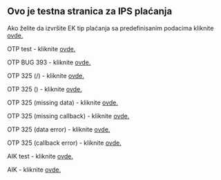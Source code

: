 ## Ovo je testna stranica za IPS plaćanja

Ako želite da izvršite EK tip plaćanja sa predefinisanim podacima kliknite [ovde.](https://tjancic.github.io/ips/ek/fl/?data=SzpFS3xWOjAxfEM6MXxSOjg0NTAwMDAwMDA0MDQ4NDk4N3xOOkZLIE9iZWxpYyAKVWxpY2EgT2JhbHNrYSAyMCAKT0JSRU5PVkFDfEk6UlNEMTAsMDB8U0Y6Mjg5fFM6VVBMQVRBIFBPIFJBxIxVTlUgWkEgRUwuIEVORVJHSUpVfE06NTk5OXxSTzo5NzEyMzQ1Ng==&callback=https://tjancic.github.io)

OTP test - kliknite [ovde.](https://digital.voban.rs/ips/ek/fl/?data=SzpQVHxWOjAxfEM6MXxSOjMyNTk1MDA4MDAwMDY2MzE0MXxOOkFCT05PUyBTWlIKS09WQU5MVcSMS0EgIDEwMQpOScWgfEk6UlNENSw2N3xTRjoyMjF8TTo1NzM0fFJQOlRHMjM2OTcyMjEyNDMwMDExODc=&callback=https://google.com)

OTP BUG 393 - kliknite [ovde.](https://tjancic.github.io/ips/ek/fl/dod?data=SzpFS3xWOjAxfEM6MXxSOjE1MDAwMDAwMDAwMDU0NDExNHxOOktvcmlzbmEga25qaWdhIGQuby5vLnxJOlJTRDEsMDB8U0Y6MjIxfE06NTE5OXxSUDpLS05KMjAyMTIxMjU5MDAwMDE1&callback=http%3A%2F%2Ftest.nassan.rs%2Findex.php%3Fmain%3Dpayment_bank%26bankid%3Drf%26refNo%3D8129001B21077663115%26amount%3D0.5 )

OTP 325 (/) - kliknite [ovde.](https://tjancic.github.io/ips/ek/fl/?data=SzpQVHxWOjAxfEM6MXxSOjMyNTk1MDA4MDAwMDY2MzE0MXxOOkFCT05PUyBTWlIKS09WQU5MVcSMS0EgIDEwMQpOScWgfEk6UlNENSw2N3xTRjoyMjF8TTo1NzM0fFJQOlRHMjM2OTcyMjEyNDMwMDExODc=&callback=https://tjancic.github.io)

OTP 325 () - kliknite [ovde.](https://tjancic.github.io/ips/ek/fl?data=SzpQVHxWOjAxfEM6MXxSOjMyNTk1MDA4MDAwMDY2MzE0MXxOOkFCT05PUyBTWlIKS09WQU5MVcSMS0EgIDEwMQpOScWgfEk6UlNENSw2N3xTRjoyMjF8TTo1NzM0fFJQOlRHMjM2OTcyMjEyNDMwMDExODc=&callback=https://tjancic.github.io)

OTP 325 (missing data) - kliknite [ovde.](https://tjancic.github.io/ips/ek/fl/SzpQVHxWOjAxfEM6MXxSOjMyNTk1MDA4MDAwMDY2MzE0MXxOOkFCT05PUyBTWlIKS09WQU5MVcSMS0EgIDEwMQpOScWgfEk6UlNENSw2N3xTRjoyMjF8TTo1NzM0fFJQOlRHMjM2OTcyMjEyNDMwMDExODc=&callback=https://tjancic.github.io)

OTP 325 (missing callback) - kliknite [ovde.](https://tjancic.github.io/ips/ek/fl/?data=SzpQVHxWOjAxfEM6MXxSOjMyNTk1MDA4MDAwMDY2MzE0MXxOOkFCT05PUyBTWlIKS09WQU5MVcSMS0EgIDEwMQpOScWgfEk6UlNENSw2N3xTRjoyMjF8TTo1NzM0fFJQOlRHMjM2OTcyMjEyNDMwMDExODc=)

OTP 325 (data error) - kliknite [ovde.](https://tjancic.github.io/ips/ek/fl/?data=SzpQVHxWOjAxfEM6MXxSOjMyNTk1MDA4MDAwMDYfa2MzE0MXxsdfaOOkFCT05PUyBTWlIKS09WQU5MVcSMS0EgIDEwMQpOScWgfEk6UlNENSw2N3xTRjoyMjF8TTo1NzM0fFJQOlRHMjM2OTcyMjEyNDMwMDExODc=&callback=https://tjancic.github.io)

OTP 325 (callback error) - kliknite [ovde.](https://tjancic.github.io/ips/ek/fl/?data=SzpQVHxWOjAxfEM6MXxSOjMyNTk1MDA4MDAwMDY2MzE0MXxOOkFCT05PUyBTWlIKS09WQU5MVcSMS0EgIDEwMQpOScWgfEk6UlNENSw2N3xTRjoyMjF8TTo1NzM0fFJQOlRHMjM2OTcyMjEyNDMwMDExODc=&callback=htttps://tjancic.github.io)

AIK test - kliknite [ovde.](https://test-ebanking.aikbanka.rs/ips/ek/fl/?data=SzpFS3xWOjAxfEM6MXxSOjg0NTAwMDAwMDA0MDQ4NDk4N3xOOkZLIE9iZWxpYyAKVWxpY2EgT2JhbHNrYSAyMCAKT0JSRU5PVkFDfEk6UlNEMTAsMDB8U0Y6Mjg5fFM6VVBMQVRBIFBPIFJBxIxVTlUgWkEgRUwuIEVORVJHSUpVfE06NTk5OXxSTzo5NzEyMzQ1Ng==&callback=https://test-ebanking.aikbanka.rs)

AIK - kliknite [ovde.](https://ebanking.aikbanka.rs/ips/ek/fl/?data=SzpFS3xWOjAxfEM6MXxSOjg0NTAwMDAwMDA0MDQ4NDk4N3xOOkZLIE9iZWxpYyAKVWxpY2EgT2JhbHNrYSAyMCAKT0JSRU5PVkFDfEk6UlNEMTAsMDB8U0Y6Mjg5fFM6VVBMQVRBIFBPIFJBxIxVTlUgWkEgRUwuIEVORVJHSUpVfE06NTk5OXxSTzo5NzEyMzQ1Ng==&callback=https://ebanking.aikbanka.rs)
